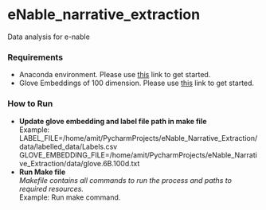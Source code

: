 # eNable_narrative_extraction

Data analysis for e-nable

<h3>Requirements</h3>
<ul>
<li>Anaconda environment. Please use <a href="https://www.anaconda.com/download/#linux" target="_blank">this</a> link to get started.</li>
<li>Glove Embeddings of 100 dimension. Please use <a href="https://nlp.stanford.edu/projects/glove/" target="_blank">this</a> link to get started.</li>
</ul>

<h3>How to Run</h3>
<ul>
<li><b>Update glove embedding and label file path in make file</b><br>
  Example: <br>
  LABEL_FILE=/home/amit/PycharmProjects/eNable_Narrative_Extraction/data/labelled_data/Labels.csv
  GLOVE_EMBEDDING_FILE=/home/amit/PycharmProjects/eNable_Narrative_Extraction/data/glove.6B.100d.txt
</li>
<li>
  <b>Run Make file</b><br>
  <i>Makefile contains all commands to run the process and paths to required resources.</i><br>
   Example: Run make command.
</li>
</ul>
